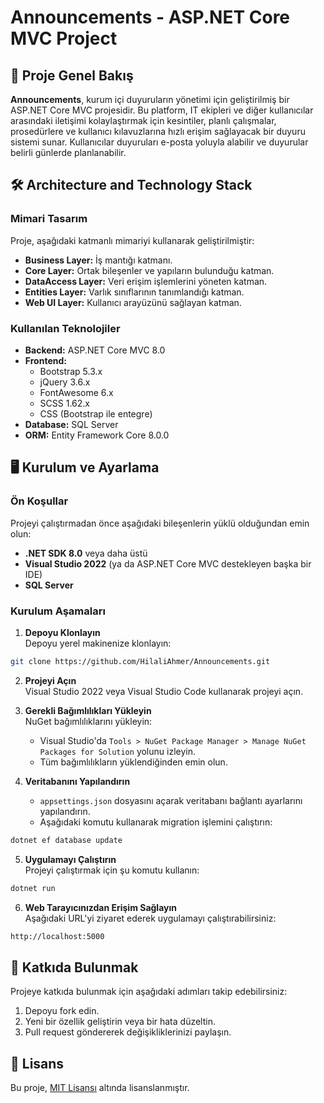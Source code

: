 # Announcements - ASP.NET Core MVC Project

## 📖 Proje Genel Bakış

**Announcements**, kurum içi duyuruların yönetimi için geliştirilmiş bir ASP.NET Core MVC projesidir. Bu platform, IT ekipleri ve diğer kullanıcılar arasındaki iletişimi kolaylaştırmak için kesintiler, planlı çalışmalar, prosedürlere ve kullanıcı kılavuzlarına hızlı erişim sağlayacak bir duyuru sistemi sunar. Kullanıcılar duyuruları e-posta yoluyla alabilir ve duyurular belirli günlerde planlanabilir.

## 🛠️ Architecture and Technology Stack

### Mimari Tasarım

Proje, aşağıdaki katmanlı mimariyi kullanarak geliştirilmiştir:

- **Business Layer:** İş mantığı katmanı.
- **Core Layer:** Ortak bileşenler ve yapıların bulunduğu katman.
- **DataAccess Layer:** Veri erişim işlemlerini yöneten katman.
- **Entities Layer:** Varlık sınıflarının tanımlandığı katman.
- **Web UI Layer:** Kullanıcı arayüzünü sağlayan katman.

### Kullanılan Teknolojiler

- **Backend:** ASP.NET Core MVC 8.0
- **Frontend:**
  - Bootstrap 5.3.x
  - jQuery 3.6.x
  - FontAwesome 6.x
  - SCSS 1.62.x
  - CSS (Bootstrap ile entegre)
- **Database:** SQL Server
- **ORM:** Entity Framework Core 8.0.0

## 🖥️ Kurulum ve Ayarlama

### Ön Koşullar

Projeyi çalıştırmadan önce aşağıdaki bileşenlerin yüklü olduğundan emin olun:

- **.NET SDK 8.0** veya daha üstü
- **Visual Studio 2022** (ya da ASP.NET Core MVC destekleyen başka bir IDE)
- **SQL Server**

### Kurulum Aşamaları

1. **Depoyu Klonlayın**  
Depoyu yerel makinenize klonlayın:
```bash
git clone https://github.com/HilaliAhmer/Announcements.git
```

2. **Projeyi Açın**  
Visual Studio 2022 veya Visual Studio Code kullanarak projeyi açın.

3. **Gerekli Bağımlılıkları Yükleyin**  
NuGet bağımlılıklarını yükleyin:
   - Visual Studio'da `Tools > NuGet Package Manager > Manage NuGet Packages for Solution` yolunu izleyin.
   - Tüm bağımlılıkların yüklendiğinden emin olun.

4. **Veritabanını Yapılandırın**  
   - `appsettings.json` dosyasını açarak veritabanı bağlantı ayarlarını yapılandırın.
   - Aşağıdaki komutu kullanarak migration işlemini çalıştırın:
```bash
dotnet ef database update
```

5. **Uygulamayı Çalıştırın**  
Projeyi çalıştırmak için şu komutu kullanın:
```bash
dotnet run
```

6. **Web Tarayıcınızdan Erişim Sağlayın**  
Aşağıdaki URL'yi ziyaret ederek uygulamayı çalıştırabilirsiniz:
```bash
http://localhost:5000
```

## 🤝 Katkıda Bulunmak

Projeye katkıda bulunmak için aşağıdaki adımları takip edebilirsiniz:

1. Depoyu fork edin.
2. Yeni bir özellik geliştirin veya bir hata düzeltin.
3. Pull request göndererek değişikliklerinizi paylaşın.

## 📄 Lisans

Bu proje, [MIT Lisansı](LICENSE) altında lisanslanmıştır.
